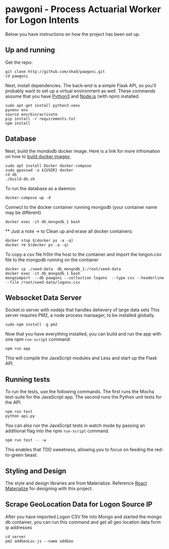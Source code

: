 # pawgoni - Process Actuarial Worker for Logon Intents

Below you have instructions on how the project has been set up.

## Up and running

Get the repo: 

```
git clone http://github.com/xhad/pawgoni.git
cd pawgoni
```

Next, install dependencies. The back-end is a simple Flask API, so you'll
probably want to set up a virtual environment as well. These commands assume
that you have [Python3](https://www.python.org/downloads/) and
[Node.js](https://nodejs.org/en/) (with npm) installed.

```
sudo apt-get install python3-venv
pyvenv env
source env/bin/activate
pip install -r requirements.txt
npm install
```

## Database 

Next, build the mondodb docker image. Here is a link for more infromation 
on how to [build docker images](https://docs.docker.com/engine/getstarted/step_four/);

```
sudo apt install Docker docker-compose
sudo gpasswd -a ${USER} docker
cd db
./build-db.sh
```

To run the database as a daemon: 
```
docker-compose up -d
```

Connect to the docker container running mongodb (your container name may be different)
```
docker exec -it db_mongodb_1 bash
```

** Just a note -> to Clean up and erase all docker containers:

```
docker stop $(docker ps -a -q)
docker rm $(docker ps -a -q)
```

To copy a csv file fr0m the host to the container and import the longon.csv file to the mongodb running on the contianer

```
docker cp ./seed-data  db_mongodb_1:/root/seed-data
docker exec -it db_mongodb_1 bash
mongoimport  --db pawgoni --collection logons  --type csv --headerline --file /root/seed-data/logons.csv
```

## Websocket Data Server 

Socket.io server with nodejs that handles delievery of large data sets
This server requires PM2, a node process manaager, to be installed globally. 
```
sudo npm install -g pm2
```


Now that you have everything installed, you can build and run the app with one
npm `run-script` command:

```
npm run app
```

This will compile the JavaScript modules and Less and start up the Flask API.

## Running tests

To run the tests, use the following commands. The first runs the Mocha
test-suite for the JavaScript app. The second runs the Python unit tests for the
API.

```
npm run test
python api.py
```

You can also run the JavaScript tests in watch mode by passing an additional
flag into the npm `run-script` command.

```
npm run test -- -w
```

This enables that TDD sweetness, allowing you to focus on feeding the
red-to-green beast.

## Styling and Design

The style and design libraries are from Materialize. Reference [React Materialize](https://react-materialize.github.io/) for designing with this project.

## Scrape GeoLocation Data for Logon Source IP

After you have imported Logon CSV file into Mongo and started the mongo db container, 
you can run this command and get all geo location data form ip addresses

```
cd server
pm2 addGeoLoc.js --name addGeo
```
